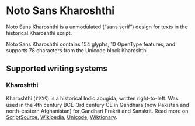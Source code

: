 
# Noto Sans Kharoshthi

Noto Sans Kharoshthi is a unmodulated (“sans serif”) design for texts in the historical Kharoshthi script. 

Noto Sans Kharoshthi contains 154 glyphs, 10 OpenType features, and supports 78 characters from the Unicode block Kharoshthi.


## Supported writing systems


### Kharoshthi

Kharoshthi (𐨑𐨪𐨆𐨯𐨠𐨁) is a historical Indic abugida, written right-to-left. Was used in the 4th century BCE–3rd century CE in Gandhara (now Pakistan and north-eastern Afghanistan) for Gandhari Prakrit and Sanskrit. Read more on [ScriptSource](https://scriptsource.org/scr/Khar), [Wikipedia](https://en.wikipedia.org/wiki/ISO_15924:Khar), [Unicode](https://www.unicode.org/versions/Unicode13.0.0/ch14.pdf#G38474), [Wiktionary](https://en.wiktionary.org/wiki/Category:Kharoshthi_script).

